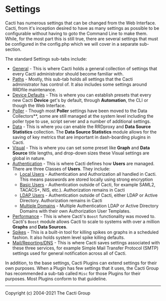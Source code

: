 # Settings

Cacti has numerous settings that can be changed from the Web
Interface.  Cacti, from it's inception desired to have as many settings
as possible to be configurable without having to goto the Command Line to
make them.  While, for the most part this is still true, there are
several settings that must be configured in the config.php which we
will cover in a separate sub-section.

The standard Settings sub-tabs include:

- [General](Settings-General.md) - This is where Cacti holds a general
  collection of settings that every Cacti administrator should become
  familiar with.
- [Paths](Settings-Paths.md) - Mostly, this sub-tab holds all settings
  that the Cacti administrator has control of.  It also includes some
  settings around RRDfile maintenance.
- [Device Defaults](Settings-Device-Defaults.md) - This is where you can establish
  presets that every new Cacti **Device** get's by default, through 
  **Automation**, the CLI or though the Web Interface.
- [Poller](Settings-Poller.md) - Though most **Poller** settings have been
  moved to the Data Collectors**, some are still managed at the system
  level including the poller type to use, script server and a number
  of additional settings.
- [Data](Settings-Data.md) - This is where you can enable the RRDproxy
  and **Data Source Statistics** collection.  The **Data Source Statistics**
  module allows for the saving of key metrics that are important in
  dash-boarding plugins in Cacti.
- [Visual](Settings-Visual.md) - This is where you can set some preset
  like **Graph** and **Data Source** title lengths, and drop-down sizes
  these Visual settings are global in nature.
- [Authentication](Settings-Auth.md) - This is where Cacti
  defines how **Users** are managed.  There are three Classes of **Users**.
  They include: 
  -  [Local Users](Settings-Auth-Local.md) - Authentication and Authorization all handled in Cacti.  This means passwords are stored locally using strong encryption
  -  [Basic Users](Settings-Auth-Basic.md) - Authentication outside of Cacti, for example SAML2, TACACS+, NIS, etc.). Authorization remains in Cacti
  -  [LDAP Users](Settings-Auth-LDAP.md) - Authentication outside of Cacti, either LDAP or Active Directory.  Authorization remains in Cacti
  -  [Multiple Domains](Settings-Domains.md) - Multiple Authentication LDAP or Active Directory Domains with their own Authorization User Templates.
- [Performance](Settings-Performance.md) - This is where Cacti's `Boost`
  functionality was moved to.  Cacti's `Boost` module allows Cacti to
  scale to systems with over a million **Graphs** and **Data Sources**.
- [Spikes](Settings-Spikes.md) - This is a built-in tool for killing
  spikes on graphs in a scheduled fashion.  It also holds system level
  spike killing defaults.
- [Mail/Reporting/DNS](Settings-Mail-Reporting-DNS.md) - This is where
  Cacti saves settings associated with these three services, for example
  Simple Mail Transfer Protocol (SMTP) settings used for general
  notification across all of Cacti.

In addition, to the base settings, Cacti Plugins can extend settings 
for their own purposes.  When a Plugin has few settings
that it uses, the Cacti Group has recommended a sub-tab called
`Misc` for those Plugins for their purposes.  Most Plugins
conform to that guideline.

---
Copyright (c) 2004-2021 The Cacti Group

